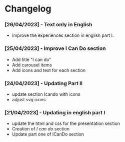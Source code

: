 # Changelog

### [26/04/2023] - Text only in English

- Improve the experiences section in english part I.

### [25/04/2023] - Improve I Can Do section

- Add title "I can do"
- Add carousel items
- Add icons and text for each section

### [24/04/2023] - Updating Part II

- update section Icando with icons
- adjust svg icons

### [21/04/2023] - Updating in english part I

- update the html and css for the presentation section
- Creation of *I can do* section
- Update part one of ICanDo section